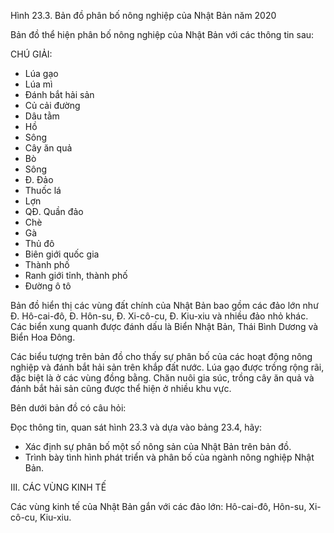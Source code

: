 Hình 23.3. Bản đồ phân bố nông nghiệp của Nhật Bản năm 2020

Bản đồ thể hiện phân bố nông nghiệp của Nhật Bản với các thông tin sau:

CHÚ GIẢI:
- Lúa gạo
- Lúa mì
- Đánh bắt hải sản
- Củ cải đường
- Dâu tằm
- Hồ
- Sông
- Cây ăn quả
- Bò
- Sông
- Đ. Đảo
- Thuốc lá
- Lợn
- QĐ. Quần đảo
- Chè
- Gà
- Thủ đô
- Biên giới quốc gia
- Thành phố
- Ranh giới tỉnh, thành phố
- Đường ô tô

Bản đồ hiển thị các vùng đất chính của Nhật Bản bao gồm các đảo lớn như Đ. Hô-cai-đô, Đ. Hôn-su, Đ. Xi-cô-cu, Đ. Kiu-xiu và nhiều đảo nhỏ khác. Các biển xung quanh được đánh dấu là Biển Nhật Bản, Thái Bình Dương và Biển Hoa Đông.

Các biểu tượng trên bản đồ cho thấy sự phân bố của các hoạt động nông nghiệp và đánh bắt hải sản trên khắp đất nước. Lúa gạo được trồng rộng rãi, đặc biệt là ở các vùng đồng bằng. Chăn nuôi gia súc, trồng cây ăn quả và đánh bắt hải sản cũng được thể hiện ở nhiều khu vực.

Bên dưới bản đồ có câu hỏi:

Đọc thông tin, quan sát hình 23.3 và dựa vào bảng 23.4, hãy:
- Xác định sự phân bố một số nông sản của Nhật Bản trên bản đồ.
- Trình bày tình hình phát triển và phân bố của ngành nông nghiệp Nhật Bản.

III. CÁC VÙNG KINH TẾ

Các vùng kinh tế của Nhật Bản gắn với các đảo lớn: Hô-cai-đô, Hôn-su, Xi-cô-cu, Kiu-xiu.
